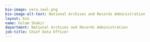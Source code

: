 ```yaml
---
bio-image: nara_seal.png
bio-image-alt-text: National Archives and Records Administration
layout: bio
name: Gulam Shakir
department: National Archives and Records Administration
job-title: Chief Data Officer
---
```

